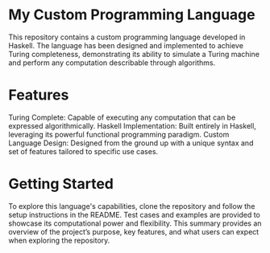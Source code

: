 # My Custom Programming Language
This repository contains a custom programming language developed in Haskell. The language has been designed and implemented to achieve Turing completeness, demonstrating its ability to simulate a Turing machine and perform any computation describable through algorithms.
# Features
Turing Complete: Capable of executing any computation that can be expressed algorithmically.
Haskell Implementation: Built entirely in Haskell, leveraging its powerful functional programming paradigm.
Custom Language Design: Designed from the ground up with a unique syntax and set of features tailored to specific use cases.
# Getting Started
To explore this language's capabilities, clone the repository and follow the setup instructions in the README. Test cases and examples are provided to showcase its computational power and flexibility.
This summary provides an overview of the project’s purpose, key features, and what users can expect when exploring the repository.
